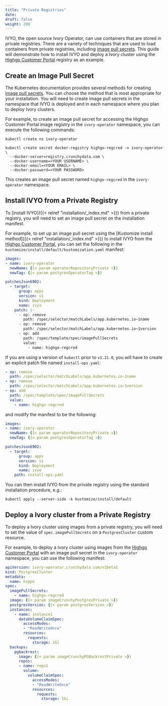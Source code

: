 ```yaml
---
title: "Private Registries"
date:
draft: false
weight: 200
---
```


IVYO, the open source Ivory Operator, can use containers that are stored in private registries.
There are a variety of techniques that are used to load containers from private registries,
including [image pull secrets](https://kubernetes.io/docs/tasks/configure-pod-container/pull-image-private-registry/).
This guide will demonstrate how to install IVYO and deploy a Ivory cluster using the
[Highgo Customer Portal](https://access.crunchydata.com/) registry as an example.

## Create an Image Pull Secret

The Kubernetes documentation provides several methods for creating
[image pull secrets](https://kubernetes.io/docs/tasks/configure-pod-container/pull-image-private-registry/).
You can choose the method that is most appropriate for your installation. You will need to create
image pull secrets in the namespace that IVYO is deployed and in each namespace where you plan to
deploy Ivory clusters.

For example, to create an image pull secret for accessing the Highgo Customer Portal image
registry in the `ivory-operator` namespace, you can execute the following commands:

```shell
kubectl create ns ivory-operator

kubectl create secret docker-registry highgo-regcred -n ivory-operator \
  --docker-server=registry.crunchydata.com \
  --docker-username=<YOUR USERNAME> \
  --docker-email=<YOUR EMAIL> \
  --docker-password=<YOUR PASSWORD>
```

This creates an image pull secret named `highgo-regcred` in the `ivory-operator` namespace.

## Install IVYO from a Private Registry

To [install IVYO]({{< relref "installation/_index.md" >}}) from a private registry, you will need to
set an image pull secret on the installation manifest.

For example, to set up an image pull secret using the [Kustomize install method]({{< relref "installation/_index.md" >}})
to install IVYO from the [Highgo Customer Portal](https://access.crunchydata.com/), you can set
the following in the `kustomize/install/default/kustomization.yaml` manifest:

```yaml
images:
- name: ivory-operator
  newName: {{< param operatorRepositoryPrivate >}}
  newTag: {{< param postgresOperatorTag >}}

patchesJson6902:
  - target:
      group: apps
      version: v1
      kind: Deployment
      name: ivyo
    patch: |-
      - op: remove
        path: /spec/selector/matchLabels/app.kubernetes.io~1name
      - op: remove
        path: /spec/selector/matchLabels/app.kubernetes.io~1version
      - op: add
        path: /spec/template/spec/imagePullSecrets
        value:
          - name: highgo-regcred
```

If you are using a version of `kubectl` prior to `v1.21.0`, you will have to create an explicit
patch file named `install-ops.yaml`:

```yaml
- op: remove
  path: /spec/selector/matchLabels/app.kubernetes.io~1name
- op: remove
  path: /spec/selector/matchLabels/app.kubernetes.io~1version
- op: add
  path: /spec/template/spec/imagePullSecrets
  value:
    - name: highgo-regcred
```

and modify the manifest to be the following:

```yaml
images:
- name: ivory-operator
  newName: {{< param operatorRepositoryPrivate >}}
  newTag: {{< param postgresOperatorTag >}}

patchesJson6902:
  - target:
      group: apps
      version: v1
      kind: Deployment
      name: ivyo
    path: install-ops.yaml
```

You can then install IVYO from the private registry using the standard installation procedure, e.g.:

```shell
kubectl apply --server-side -k kustomize/install/default
```

## Deploy a Ivory cluster from a Private Registry

To deploy a Ivory cluster using images from a private registry, you will need to set the value of
`spec.imagePullSecrets` on a `PostgresCluster` custom resource.

For example, to deploy a Ivory cluster using images from the [Highgo Customer Portal](https://access.crunchydata.com/)
with an image pull secret in the `ivory-operator` namespace, you can use the following manifest:

```yaml
apiVersion: ivory-operator.crunchydata.com/v1beta1
kind: PostgresCluster
metadata:
  name: hippo
spec:
  imagePullSecrets:
    - name: highgo-regcred
  image: {{< param imageCrunchyPostgresPrivate >}}
  postgresVersion: {{< param postgresVersion >}}
  instances:
    - name: instance1
      dataVolumeClaimSpec:
        accessModes:
        - "ReadWriteOnce"
        resources:
          requests:
            storage: 1Gi
  backups:
    pgbackrest:
      image: {{< param imageCrunchyPGBackrestPrivate >}}
      repos:
      - name: repo1
        volume:
          volumeClaimSpec:
            accessModes:
            - "ReadWriteOnce"
            resources:
              requests:
                storage: 1Gi
```
